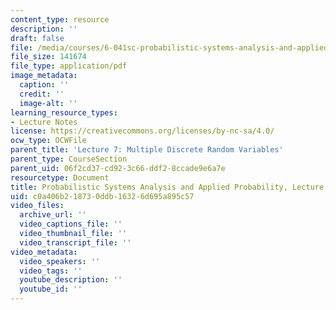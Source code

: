 ```yaml
---
content_type: resource
description: ''
draft: false
file: /media/courses/6-041sc-probabilistic-systems-analysis-and-applied-probability-fall-2013/c0a406b218730ddb16326d695a895c57_MIT6_041SCF13_L07.pdf
file_size: 141674
file_type: application/pdf
image_metadata:
  caption: ''
  credit: ''
  image-alt: ''
learning_resource_types:
- Lecture Notes
license: https://creativecommons.org/licenses/by-nc-sa/4.0/
ocw_type: OCWFile
parent_title: 'Lecture 7: Multiple Discrete Random Variables'
parent_type: CourseSection
parent_uid: 06f2cd37-cd92-3c66-ddf2-8ccade9e6a7e
resourcetype: Document
title: Probabilistic Systems Analysis and Applied Probability, Lecture 7
uid: c0a406b2-1873-0ddb-1632-6d695a895c57
video_files:
  archive_url: ''
  video_captions_file: ''
  video_thumbnail_file: ''
  video_transcript_file: ''
video_metadata:
  video_speakers: ''
  video_tags: ''
  youtube_description: ''
  youtube_id: ''
---
```

